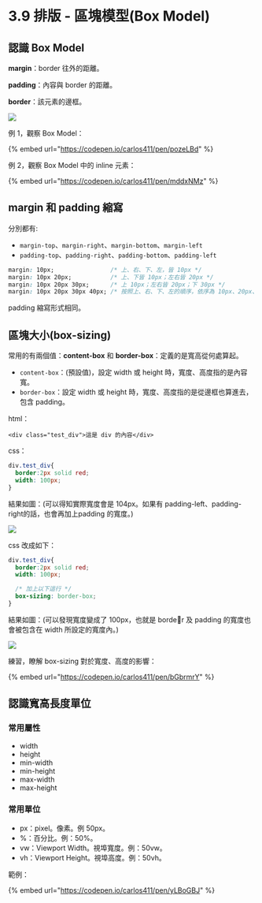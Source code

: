 # 3.9 排版 - 區塊模型(Box Model)

## **認識 Box Model**

**margin**：border 往外的距離。

**padding**：內容與 border 的距離。

**border**：該元素的邊框。

![](../.gitbook/assets/box\_model.png)



例 1，觀察 Box Model：

{% embed url="https://codepen.io/carlos411/pen/pozeLBd" %}



例 2，觀察 Box Model 中的 inline 元素：

{% embed url="https://codepen.io/carlos411/pen/mddxNMz" %}



## margin 和 padding 縮寫

分別都有:

* `margin-top`、`margin-right`、`margin-bottom`、`margin-left`
* `padding-top`、`padding-right`、`padding-bottom`、`padding-left`

```css
margin: 10px;                /* 上、右、下、左，皆 10px */
margin: 10px 20px;           /* 上、下皆 10px；左右皆 20px */
margin: 10px 20px 30px;      /* 上 10px；左右皆 20px；下 30px */
margin: 10px 20px 30px 40px; /* 按照上、右、下、左的順序，依序為 10px、20px、30px、40px */
```

padding 縮寫形式相同。



## 區塊大小(box-sizing)

常用的有兩個值：**content-box** 和 **border-box**：定義的是寬高從何處算起。

* `content-box`：(預設值)，設定 width 或 height 時，寬度、高度指的是內容寬。
* `border-box`：設定 width 或 height 時，寬度、高度指的是從邊框也算進去，包含 padding。

html：

```markup
<div class="test_div">這是 div 的內容</div>
```

css：

```css
div.test_div{
  border:2px solid red;
  width: 100px;
}
```

結果如圖：(可以得知實際寬度會是 104px。如果有 padding-left、padding-right的話，也會再加上padding 的寬度。)

![](../.gitbook/assets/box\_sizing\_1.png)

css 改成如下：

```css
div.test_div{
  border:2px solid red;
  width: 100px;

  /* 加上以下這行 */
  box-sizing: border-box;
}
```

結果如圖：(可以發現寬度變成了 100px，也就是 border 及 padding 的寬度也會被包含在 width 所設定的寬度內。)

![](../.gitbook/assets/box\_sizing\_2.png)

練習，瞭解 box-sizing 對於寬度、高度的影響：

{% embed url="https://codepen.io/carlos411/pen/bGbrmrY" %}



## 認識寬高長度單位

### 常用屬性

* width
* height
* min-width
* min-height
* max-width
* max-height

### 常用單位

* px：pixel。像素。例 50px。
* %：百分比。例：50%。
* vw：Viewport Width。視埠寬度。例：50vw。
* vh：Viewport Height。視埠高度。例：50vh。

範例：

{% embed url="https://codepen.io/carlos411/pen/yLBoGBJ" %}

